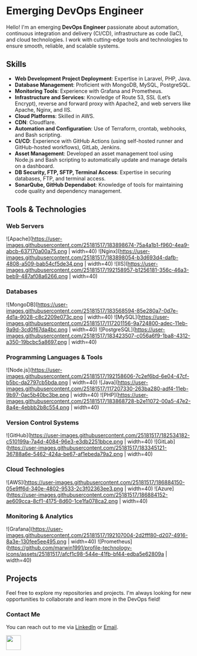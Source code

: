 # Emerging DevOps Engineer

Hello! I'm an emerging **DevOps Engineer** passionate about automation, continuous integration and delivery (CI/CD), infrastructure as code (IaC), and cloud technologies. I work with cutting-edge tools and technologies to ensure smooth, reliable, and scalable systems.

## Skills

- **Web Development Project Deployment**: Expertise in Laravel, PHP, Java.
- **Database Management**: Proficient with MongoDB, MySQL, PostgreSQL.
- **Monitoring Tools**: Experience with Grafana and Prometheus.
- **Infrastructure and Services**: Knowledge of Route 53, SSL (Let’s Encrypt), reverse and forward proxy with Apache2, and web servers like Apache, Nginx, and IIS.
- **Cloud Platforms**: Skilled in AWS.
- **CDN**: Cloudflare.
- **Automation and Configuration**: Use of Terraform, crontab, webhooks, and Bash scripting.
- **CI/CD**: Experience with GitHub Actions (using self-hosted runner and GitHub-hosted workflows), GitLab, Jenkins.
- **Asset Management**: Developed an asset management tool using Node.js and Bash scripting to automatically update and manage details on a dashboard.
- **DB Security, FTP, SFTP, Terminal Access**: Expertise in securing databases, FTP, and terminal access.
- **SonarQube, GitHub Dependabot**: Knowledge of tools for maintaining code quality and dependency management.

## Tools & Technologies

### Web Servers
![Apache](https://user-images.githubusercontent.com/25181517/183898674-75a4a1b1-f960-4ea9-abcb-637170a00a75.png | width=40)
![Nginx](https://user-images.githubusercontent.com/25181517/183898054-b3d693d4-dafb-4808-a509-bab54cf5de34.png | width=40)
![IIS](https://user-images.githubusercontent.com/25181517/192158957-b1256181-356c-46a3-beb9-487af08a6266.png | width=40)

### Databases
![MongoDB](https://user-images.githubusercontent.com/25181517/183568594-85e280a7-0d7e-4d1a-9028-c8c2209e073c.png | width=40)
![MySQL](https://user-images.githubusercontent.com/25181517/117201156-9a724800-adec-11eb-9a9d-3cd0f67da4bc.png | width=40)
![PostgreSQL](https://user-images.githubusercontent.com/25181517/183423507-c056a6f9-1ba8-4312-a350-19bcbc5a8697.png | width=40)

### Programming Languages & Tools
![Node.js](https://user-images.githubusercontent.com/25181517/192158606-7c2ef6bd-6e04-47cf-b5bc-da2797cb5bda.png | width=40)
![Java](https://user-images.githubusercontent.com/25181517/117207330-263ba280-adf4-11eb-9b97-0ac5b40bc3be.png | width=40)
![PHP](https://user-images.githubusercontent.com/25181517/183868728-b2e11072-00a5-47e2-8a4e-4ebbb2b8c554.png | width=40)

### Version Control Systems
![GitHub](https://user-images.githubusercontent.com/25181517/182534182-c510199a-7a4d-4084-96e3-e3db2251bbce.png | width=40)
![GitLab](https://user-images.githubusercontent.com/25181517/183345121-36788a6e-5462-424a-be67-af1ebeda79a2.png | width=40)

### Cloud Technologies
![AWS](https://user-images.githubusercontent.com/25181517/186884150-05e9ff6d-340e-4802-9533-2c3f02363ee3.png | width=40)
![Azure](https://user-images.githubusercontent.com/25181517/186884152-ae609cca-8cf1-4175-8d60-1ce1fa078ca2.png | width=40)

### Monitoring & Analytics
![Grafana](https://user-images.githubusercontent.com/25181517/192107004-2d2fff80-d207-4916-8a3e-130fee5ee495.png | width=40)
![Prometheus](https://github.com/marwin1991/profile-technology-icons/assets/25181517/afcf1c98-544e-41fb-bf44-edba5e62809a | width=40)

## Projects

Feel free to explore my repositories and projects. I'm always looking for new opportunities to collaborate and learn more in the DevOps field!

### Contact Me

You can reach out to me via [LinkedIn](https://www.linkedin.com/in/your-profile) or [Email](mailto:your-email@example.com).

<img src="https://camo.githubusercontent.com/b0d3329477caea2d9a6180533cee1b0286fb766a3389a053e058f59ccb9321de/68747470733a2f2f75706c6f61642e77696b696d656469612e6f72672f77696b6970656469612f636f6d6d6f6e732f7468756d622f342f34362f4170616368655f485454505f5365727665725f6c6f676f2e7376672f3132303070782d4170616368655f485454505f5365727665725f6c6f676f2e7376672e706e67" width="40"/>

